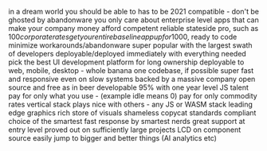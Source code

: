 in a dream world you should be able to
has to be 2021 compatible - don't be ghosted by abandonware
you only care about enterprise level apps that can make your company money
afford competent reliable stateside pro, such as $100 corporate rates
  get your entire baseline app up for$1000, ready to code
minimize workarounds/abandonware
super popular with the largest swath of developers
deployable/deployed immediately with everything needed
pick the best UI development platform for long ownership
deployable to web, mobile, desktop - whole banana
one codebase, if possible
super fast and responsive even on slow systems
backed by a massive company
open source and free as in beer
developable 95% with one year level JS talent
pay for only what you use - (example idle means 0)
pay for only commodity rates
vertical stack
plays nice with others - any JS or WASM stack
leading edge graphics
rich store of visuals
shameless copycat
standards compliant
choice of the smartest
fast response by smartest nerds
great support at entry level
proved out on sufficiently large projects
LCD on component source
easily jump to bigger and better things (AI analytics etc)
